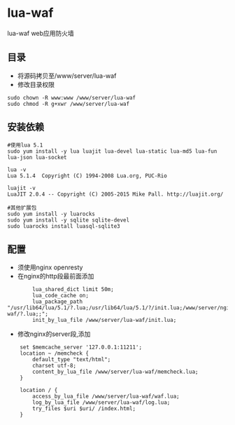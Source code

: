 # lua-waf
lua-waf web应用防火墙

## 目录
- 将源码拷贝至/www/server/lua-waf 
- 修改目录权限
```shell
sudo chown -R www:www /www/server/lua-waf
sudo chmod -R g+xwr /www/server/lua-waf
```

## 安装依赖
```shell
#使用lua 5.1
sudo yum install -y lua luajit lua-devel lua-static lua-md5 lua-fun lua-json lua-socket

lua -v
Lua 5.1.4  Copyright (C) 1994-2008 Lua.org, PUC-Rio

luajit -v
LuaJIT 2.0.4 -- Copyright (C) 2005-2015 Mike Pall. http://luajit.org/

#其他扩展包
sudo yum install -y luarocks
sudo yum install -y sqlite sqlite-devel
sudo luarocks install luasql-sqlite3
```

## 配置
- 须使用nginx openresty
- 在nginx的http段最前面添加
```shell
        lua_shared_dict limit 50m;
        lua_code_cache on;
        lua_package_path "/usr/lib64/lua/5.1/?.lua;/usr/lib64/lua/5.1/?/init.lua;/www/server/nginx/lualib/resty/?.lua;/www/server/lua-waf/?.lua;;";
        init_by_lua_file /www/server/lua-waf/init.lua;
```

- 修改nginx的server段,添加
```shell
    set $memcache_server '127.0.0.1:11211';
    location ~ /memcheck {
        default_type "text/html";
        charset utf-8;
        content_by_lua_file /www/server/lua-waf/memcheck.lua;
    }

    location / {       
        access_by_lua_file /www/server/lua-waf/waf.lua;
        log_by_lua_file /www/server/lua-waf/log.lua;
        try_files $uri $uri/ /index.html;
    }    
```


